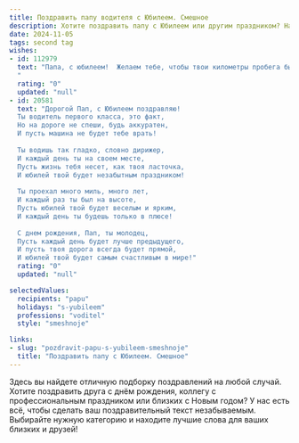 ```yaml
---
title: Поздравить папу водителя с Юбилеем. Смешное
description: Хотите поздравить папу с Юбилеем или другим праздником? Наш ИИ создаст незабываемое поздравление, а вы обязательно выделитесь среди других.  
date: 2024-11-05
tags: second tag
wishes:
- id: 112979
  text: "Папа, с юбилеем!  Желаем тебе, чтобы твои километры пробега были только радостными,  а заторы – только из желающих поздравить тебя с праздником! Пусть бензин всегда будет качественным, а пассажиры – благодарными.  Главное – не теряйся в поворотах жизни,  и держи курс на счастье! С юбилеем, наш водитель-экстримал!
  "
  rating: "0"
  updated: "null"
- id: 20581
  text: "Дорогой Пап, с Юбилеем поздравляю!
  Ты водитель первого класса, это факт,
  Но на дороге не спеши, будь аккуратен,
  И пусть машина не будет тебе врать!
  
  Ты водишь так гладко, словно дирижер,
  И каждый день ты на своем месте,
  Пусть жизнь тебя несет, как твоя ласточка,
  И юбилей твой будет незабытным праздником!
  
  Ты проехал много миль, много лет,
  И каждый раз ты был на высоте,
  Пусть юбилей твой будет веселым и ярким,
  И каждый день ты будешь только в плюсе!
  
  С днем рождения, Пап, ты молодец,
  Пусть каждый день будет лучше предыдущего,
  И пусть твоя дорога всегда будет прямой,
  И юбилей твой будет самым счастливым в мире!"
  rating: "0"
  updated: "null"

selectedValues:
  recipients: "papu"
  holidays: "s-yubileem"
  professions: "voditel"
  style: "smeshnoje"

links:
- slug: "pozdravit-papu-s-yubileem-smeshnoje"
  title: "Поздравить папу с Юбилеем. Смешное"
---
```


Здесь вы найдете отличную подборку поздравлений на любой случай.
Хотите поздравить друга с днём рождения, коллегу с профессиональным праздником или близких с Новым годом? У нас есть всё, чтобы сделать ваш поздравительный текст незабываемым. Выбирайте нужную категорию и находите лучшие слова для ваших близких и друзей!
